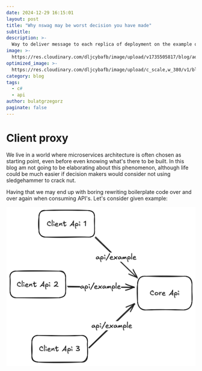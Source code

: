 ```yaml
---
date: 2024-12-29 16:15:01
layout: post
title: "Why nswag may be worst decision you have made"
subtitle:
description: >-
  Way to deliver message to each replica of deployment on the example of cache invalidation
image: >-
  https://res.cloudinary.com/dljcybafb/image/upload/v1735505817/blog/adventofcode.png
optimized_image: >-
  https://res.cloudinary.com/dljcybafb/image/upload/c_scale,w_380/v1/blog/adventofcode
category: blog
tags:
  - c#
  - api
author: bulatgrzegorz
paginate: false
---
```


# Client proxy

We live in a world where microservices architecture is often chosen as starting point, even before even knowing what's there to be built. In this blog am not going to be elaborating about this phenomenon, although life could be much easier if decision makers would consider not using sledgehammer to crack nut. 

Having that we may end up with boring rewriting boilerplate code over and over again when consuming API's. Let's consider given example:

![arch1](/assets/img/posts/nswag/arch1.png)